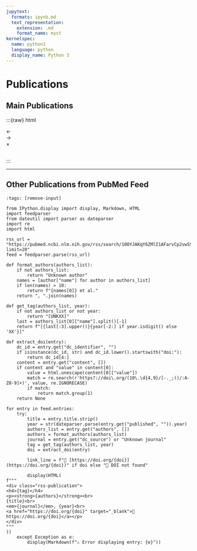 ```yaml
---
jupytext:
  formats: ipynb,md
  text_representation:
    extension: .md
    format_name: myst
kernelspec:
  name: python3
  language: python
  display_name: Python 3
---
```


<script type="application/json" id="pub-data">
[
  {
    "image": "fc_relationships.jpeg",
    "title": "Brain functional connectivity mirrors genetic pleiotropy in psychiatric conditions",
    "year": "April 2023",
    "authors": "Clara A Moreau , Kuldeep Kumar , Annabelle Harvey , Guillaume Huguet , Sebastian G W Urchs , Laura M Schultz , Hanad Sharmarke , Khadije Jizi , Charles-Olivier Martin , Nadine Younis , Petra Tamer , Jean-Louis Martineau , Pierre Orban , Ana Isabel Silva , Jeremy Hall , Marianne B M van den Bree , Michael J Owen , David E J Linden , Sarah Lippé , Carrie E Bearden , Laura Almasy , David C Glahn , Paul M Thompson , Thomas Bourgeron , Pierre Bellec , Sebastien Jacquemont",
    "link": "https://doi.org/10.1093/brain/awac315"
  },
  {
    "image": "ml_disorders.webp",
    "title": "Machine Learning for Neurodevelopmental Disorders",
    "year": "July 2023",
    "authors": "Clara Moreau, Christine Deruelle & Guillaume Auzias",
    "link": "https://doi.org/10.1007/978-1-0716-3195-9"
  },
  {
    "image": "anorexia.webp",
    "title": "Neuroimaging Insights into Brain Mechanisms of Early-onset Restrictive Eating Disorders",
    "year": "November 2024",
    "authors": "Clara A Moreau, Anael Ayrolles, Christopher R K Ching, Robin Bonicel, Alexandre Mathieu, Coline Stordeur, Pierre Bergeret, Nicolas Traut, Lydie Tran, David Germanaud, Marianne Alison, Monique Elmaleh-Bergès, Stefan Ehrlich, Paul M Thompson, Thomas Bourgeron, Richard Delorme",
    "link": "https://doi.org/10.1101/2024.11.12.24317128"
  },
  {
    "image": "similarities.jpg",
    "title": "Genetic Heterogeneity Shapes Brain Connectivity in Psychiatry",
    "year": "January 2023",
    "authors": "Clara A. Moreau, Annabelle Harvey, Kuldeep Kumar, Guillaume Huguet, Sebastian G.W. Urchs, Elise A. Douard, Laura M. Schultz, Hanad Sharmarke, Khadije Jizi, Charles-Olivier Martin, Nadine Younis, Petra Tamer, Thomas Rolland, Jean-Louis Martineau, Pierre Orban, Ana Isabel Silva, Jeremy Hall, Marianne B.M. van den Bree, Michael J. Owen, David E.J. Linden, Sebastien Jacquemont",
    "link": "https://doi.org/10.1016/j.biopsych.2022.08.024"
  }
]
</script>

# Publications

## Main Publications


:::{raw} html
<!-- === STYLES === -->
<link rel="stylesheet" href="_static/custom_carousel.css">
<link rel="stylesheet" href="_static/publication_modal.css">

<!-- === CAROUSEL STRUCTURE === -->
<div class="publications-carousel-container">
  <div class="carousel-control prev">&#8592;</div>
  <div class="publications-carousel">
    <div class="publications-list"></div>
  </div>
  <div class="carousel-control next">&#8594;</div>
</div>

<!-- === MODAL STRUCTURE === -->
<div class="publication-modal">
  <div class="publication-modal-content">
    <span class="close-button">&times;</span>
    <h2 class="modal-pub-title"></h2>
    <p class="modal-pub-authors"></p>
    <p class="modal-pub-journal"></p>
    <p class="modal-pub-year"></p>
    <p class="modal-pub-doi"></p>
    <p class="modal-pub-link"></p>
    <div class="modal-pub-description">
      <p class="modal-pub-abstract"></p>
    </div>
  </div>
</div>

<!-- === JS === -->
<script src="_static/custom_carousel.js"></script>
<script src="_static/publication_modal.js"></script>
<script src="_static/publications_carousel.js"></script>
:::

---

## Other Publications from PubMed Feed

```{code-cell} python
:tags: [remove-input]

from IPython.display import display, Markdown, HTML
import feedparser
from dateutil import parser as dateparser
import re
import html

rss_url = "https://pubmed.ncbi.nlm.nih.gov/rss/search/10OYJAKqY6ZMlI1AFarvCp2vwSScVBahVvF5SppfIcR8i28Qdz/?limit=20"
feed = feedparser.parse(rss_url)

def format_authors(authors_list):
    if not authors_list:
        return "Unknown author"
    names = [author["name"] for author in authors_list]
    if len(names) > 10:
        return f"{names[0]} et al."
    return ", ".join(names)

def get_tag(authors_list, year):
    if not authors_list or not year:
        return "[UNKXX]"
    last = authors_list[0]["name"].split()[-1]
    return f"[{last[:3].upper()}{year[-2:] if year.isdigit() else 'XX'}]"

def extract_doi(entry):
    dc_id = entry.get("dc_identifier", "")
    if isinstance(dc_id, str) and dc_id.lower().startswith("doi:"):
        return dc_id[4:]
    content = entry.get("content", [])
    if content and "value" in content[0]:
        value = html.unescape(content[0]["value"])
        match = re.search(r'https?://doi\.org/(10\.\d{4,9}/[-._;()/:A-Z0-9]+)', value, re.IGNORECASE)
        if match:
            return match.group(1)
    return None

for entry in feed.entries:
    try:
        title = entry.title.strip()
        year = str(dateparser.parse(entry.get("published", "")).year)
        authors_list = entry.get("authors", [])
        authors = format_authors(authors_list)
        journal = entry.get("dc_source") or "Unknown journal"
        tag = get_tag(authors_list, year)
        doi = extract_doi(entry)

        link_line = f"🔗 [https://doi.org/{doi}](https://doi.org/{doi})" if doi else "🔗 DOI not found"

        display(HTML(
f"""
<div class="rss-publication">
<h4>{tag}</h4>
<p><strong>{authors}</strong><br>
{title}<br>
<em>{journal}</em>, {year}<br>
<a href="https://doi.org/{doi}" target="_blank">🔗 https://doi.org/{doi}</a></p>
</div>
"""
))
    except Exception as e:
        display(Markdown(f"⚠️ Error displaying entry: {e}"))

